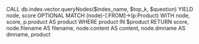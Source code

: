 CALL db.index.vector.queryNodes($index_name, $top_k, $question) YIELD node, score
OPTIONAL MATCH (node)-[:FROM]->(p:Product)
WITH node, score, p.product AS product
WHERE product IN $product
RETURN score, 
       node.filename AS filename, 
       node.content AS content,
       node.dmname AS dmname, 
       product
